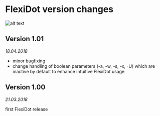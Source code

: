 # FlexiDot version changes

![alt text](https://github.com/molbio-dresden/flexidot/blob/master/images/Selfdotplots_banner4.png "FlexiDot self dotplots")


## Version 1.01 
*18.04.2018*

* minor bugfixing
* change handling of boolean parameters (-a, -w, -s, -x, -U) which are inactive by default to enhance intuitive FlexiDot usage 


## Version 1.00 
*21.03.2018*

first FlexiDot release
